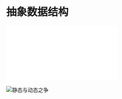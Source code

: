 # 抽象数据结构

![Abstract Data Structure](files/slides/Tsinghua-DSA-2024Fall-chapter/02.Vector.pdf#page=3)


![静态与动态之争](10-d-3%20(List).md#数据结构对比)